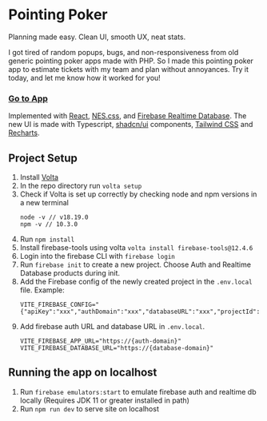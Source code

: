 # Pointing Poker

Planning made easy. Clean UI, smooth UX, neat stats. 

I got tired of random popups, bugs, and non-responsiveness from old generic pointing poker apps made with PHP. So I made this pointing poker app to estimate tickets with my team and plan without annoyances. Try it today, and let me know how it worked for you!

### [Go to App](https://pointingpoker.pages.dev/)

Implemented with [React](https://react.dev/), [NES.css](https://nostalgic-css.github.io/NES.css/#),  and [Firebase Realtime Database](https://firebase.google.com/products/realtime-database). The new UI is made with Typescript, [shadcn/ui](https://ui.shadcn.com/) components, [Tailwind CSS](https://tailwindcss.com/) and [Recharts](https://recharts.org/).

## Project Setup

1. Install [Volta](https://docs.volta.sh/guide/getting-started)
2. In the repo directory run `volta setup`
3. Check if Volta is set up correctly by checking node and npm versions in a new terminal
   ```
   node -v // v18.19.0
   npm -v // 10.3.0
   ```
4. Run `npm install`
5. Install firebase-tools using volta `volta install firebase-tools@12.4.6`
6. Login into the firebase CLI with `firebase login`
7. Run `firebase init` to create a new project. Choose Auth and Realtime Database products during init.
8. Add the Firebase config of the newly created project in the `.env.local` file. Example:
   ```
   VITE_FIREBASE_CONFIG="{"apiKey":"xxx","authDomain":"xxx","databaseURL":"xxx","projectId":"xxx","storageBucket":"xxx","messagingSenderId":"xxx","appId":"xxx"}"
   ```
9. Add firebase auth URL and database URL in `.env.local`.
   ```
   VITE_FIREBASE_APP_URL="https://{auth-domain}"
   VITE_FIREBASE_DATABASE_URL="https://{database-domain}"
   ```

## Running the app on localhost

1. Run `firebase emulators:start` to emulate firebase auth and realtime db locally (Requires JDK 11 or greater installed in path)
2. Run `npm run dev` to serve site on localhost
